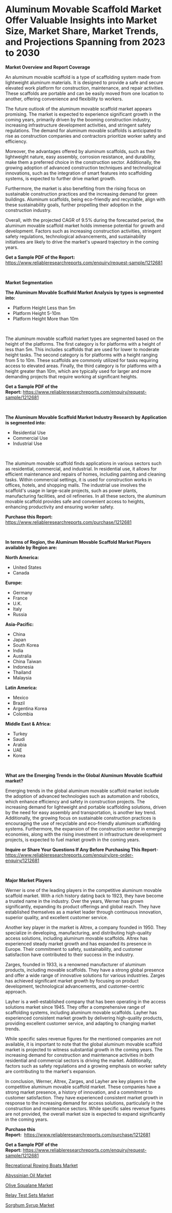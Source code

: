<p><h1>Aluminum Movable Scaffold Market Offer Valuable Insights into Market Size, Market Share, Market Trends, and Projections Spanning from 2023 to 2030</h1></p><p><strong>Market Overview and Report Coverage</strong></p>
<p><p>An aluminum movable scaffold is a type of scaffolding system made from lightweight aluminum materials. It is designed to provide a safe and secure elevated work platform for construction, maintenance, and repair activities. These scaffolds are portable and can be easily moved from one location to another, offering convenience and flexibility to workers.</p><p>The future outlook of the aluminum movable scaffold market appears promising. The market is expected to experience significant growth in the coming years, primarily driven by the booming construction industry, increasing infrastructure development activities, and stringent safety regulations. The demand for aluminum movable scaffolds is anticipated to rise as construction companies and contractors prioritize worker safety and efficiency.</p><p>Moreover, the advantages offered by aluminum scaffolds, such as their lightweight nature, easy assembly, corrosion resistance, and durability, make them a preferred choice in the construction sector. Additionally, the growing adoption of advanced construction techniques and technological innovations, such as the integration of smart features into scaffolding systems, is expected to further drive market growth.</p><p>Furthermore, the market is also benefiting from the rising focus on sustainable construction practices and the increasing demand for green buildings. Aluminum scaffolds, being eco-friendly and recyclable, align with these sustainability goals, further propelling their adoption in the construction industry.</p><p>Overall, with the projected CAGR of 9.5% during the forecasted period, the aluminum movable scaffold market holds immense potential for growth and development. Factors such as increasing construction activities, stringent safety regulations, technological advancements, and sustainability initiatives are likely to drive the market's upward trajectory in the coming years.</p></p>
<p><strong>Get a Sample PDF of the Report:</strong> <a href="https://www.reliableresearchreports.com/enquiry/request-sample/1212681">https://www.reliableresearchreports.com/enquiry/request-sample/1212681</a></p>
<p>&nbsp;</p>
<p><strong>Market Segmentation</strong></p>
<p><strong>The Aluminum Movable Scaffold Market Analysis by types is segmented into:</strong></p>
<p><ul><li>Platform Height Less than 5m</li><li>Platform Height 5-10m</li><li>Platform Height More than 10m</li></ul></p>
<p>&nbsp;</p>
<p><p>The aluminum movable scaffold market types are segmented based on the height of the platforms. The first category is for platforms with a height of less than 5m. This includes scaffolds that are used for lower to moderate height tasks. The second category is for platforms with a height ranging from 5 to 10m. These scaffolds are commonly utilized for tasks requiring access to elevated areas. Finally, the third category is for platforms with a height greater than 10m, which are typically used for larger and more demanding projects that require working at significant heights.</p></p>
<p><strong>Get a Sample PDF of the Report:</strong>&nbsp;<a href="https://www.reliableresearchreports.com/enquiry/request-sample/1212681">https://www.reliableresearchreports.com/enquiry/request-sample/1212681</a></p>
<p>&nbsp;</p>
<p><strong>The Aluminum Movable Scaffold Market Industry Research by Application is segmented into:</strong></p>
<p><ul><li>Residential Use</li><li>Commercial Use</li><li>Industrial Use</li></ul></p>
<p>&nbsp;</p>
<p><p>The aluminum movable scaffold finds applications in various sectors such as residential, commercial, and industrial. In residential use, it allows for efficient maintenance and repairs of homes, including painting and cleaning tasks. Within commercial settings, it is used for construction works in offices, hotels, and shopping malls. The industrial use involves the scaffold's usage in large-scale projects, such as power plants, manufacturing facilities, and oil refineries. In all these sectors, the aluminum movable scaffold provides safe and convenient access to heights, enhancing productivity and ensuring worker safety.</p></p>
<p><strong>Purchase this Report:</strong>&nbsp; <a href="https://www.reliableresearchreports.com/purchase/1212681">https://www.reliableresearchreports.com/purchase/1212681</a></p>
<p>&nbsp;</p>
<p><strong>In terms of Region, the Aluminum Movable Scaffold Market Players available by Region are:</strong></p>
<p>
    <p> <strong> North America: </strong>
        <ul>
            <li>United States</li>
            <li>Canada</li>
        </ul>
        </p> 
    <p> <strong> Europe: </strong>
        <ul>
            <li>Germany</li>
            <li>France</li>
            <li>U.K.</li>
            <li>Italy</li>
            <li>Russia</li>
        </ul>
        </p> 
    <p> <strong> Asia-Pacific: </strong>
        <ul>
            <li>China</li>
            <li>Japan</li>
            <li>South Korea</li>
            <li>India</li>
            <li>Australia</li>
            <li>China Taiwan</li>
            <li>Indonesia</li>
            <li>Thailand</li>
            <li>Malaysia</li>
        </ul>
        </p> 
    <p> <strong> Latin America: </strong>
        <ul>
            <li>Mexico</li>
            <li>Brazil</li>
            <li>Argentina Korea</li>
            <li>Colombia</li>
        </ul>
        </p> 
    <p> <strong> Middle East & Africa: </strong>
        <ul>
            <li>Turkey</li>
            <li>Saudi</li>
            <li>Arabia</li>
            <li>UAE</li>
            <li>Korea</li>
        </ul>
    </p>
    </p>
<p>&nbsp;</p>
<p><strong>What are the Emerging Trends in the Global Aluminum Movable Scaffold market?</strong></p>
<p><p>Emerging trends in the global aluminum movable scaffold market include the adoption of advanced technologies such as automation and robotics, which enhance efficiency and safety in construction projects. The increasing demand for lightweight and portable scaffolding solutions, driven by the need for easy assembly and transportation, is another key trend. Additionally, the growing focus on sustainable construction practices is encouraging the use of recyclable and eco-friendly aluminum scaffolding systems. Furthermore, the expansion of the construction sector in emerging economies, along with the rising investment in infrastructure development projects, is expected to fuel market growth in the coming years.</p></p>
<p><strong>Inquire or Share Your Questions If Any Before Purchasing This Report</strong>- <a href="https://www.reliableresearchreports.com/enquiry/pre-order-enquiry/1212681">https://www.reliableresearchreports.com/enquiry/pre-order-enquiry/1212681</a></p>
<p>&nbsp;</p>
<p><strong>Major Market Players</strong></p>
<p><p>Werner is one of the leading players in the competitive aluminum movable scaffold market. With a rich history dating back to 1923, they have become a trusted name in the industry. Over the years, Werner has grown significantly, expanding its product offerings and global reach. They have established themselves as a market leader through continuous innovation, superior quality, and excellent customer service.</p><p>Another key player in the market is Altrex, a company founded in 1950. They specialize in developing, manufacturing, and distributing high-quality access solutions, including aluminum movable scaffolds. Altrex has experienced steady market growth and has expanded its presence in Europe. Their commitment to safety, sustainability, and customer satisfaction have contributed to their success in the industry.</p><p>Zarges, founded in 1933, is a renowned manufacturer of aluminum products, including movable scaffolds. They have a strong global presence and offer a wide range of innovative solutions for various industries. Zarges has achieved significant market growth by focusing on product development, technological advancements, and customer-centric approach.</p><p>Layher is a well-established company that has been operating in the access solutions market since 1945. They offer a comprehensive range of scaffolding systems, including aluminum movable scaffolds. Layher has experienced consistent market growth by delivering high-quality products, providing excellent customer service, and adapting to changing market trends.</p><p>While specific sales revenue figures for the mentioned companies are not available, it is important to note that the global aluminum movable scaffold market is projected to witness substantial growth in the coming years. The increasing demand for construction and maintenance activities in both residential and commercial sectors is driving the market. Additionally, factors such as safety regulations and a growing emphasis on worker safety are contributing to the market's expansion.</p><p>In conclusion, Werner, Altrex, Zarges, and Layher are key players in the competitive aluminum movable scaffold market. These companies have a strong market presence, a history of innovation, and a commitment to customer satisfaction. They have experienced consistent market growth in response to the increasing demand for access solutions, particularly in the construction and maintenance sectors. While specific sales revenue figures are not provided, the overall market size is expected to expand significantly in the coming years.</p></p>
<p><strong>Purchase this Report:</strong>&nbsp;&nbsp;<a href="https://www.reliableresearchreports.com/purchase/1212681">https://www.reliableresearchreports.com/purchase/1212681</a></p>
<p></p>
<p><strong>Get a Sample PDF of the Report:</strong>&nbsp;<a href="https://www.reliableresearchreports.com/enquiry/request-sample/1212681">https://www.reliableresearchreports.com/enquiry/request-sample/1212681</a></p>
<p><p><a href="https://medium.com/@santosdicki2023/recreational-rowing-boats-market-size-growth-forecast-2023-2030-86086c473e89">Recreational Rowing Boats Market</a></p><p><a href="https://www.linkedin.com/pulse/decoding-abyssinian-oil-market-deep-dive-latest-trends/">Abyssinian Oil Market</a></p><p><a href="https://www.linkedin.com/pulse/olive-squalane-market-size-share-global-analysis-report/">Olive Squalane Market</a></p><p><a href="https://medium.com/@ryansai15420/relay-test-sets-market-size-growth-forecast-2023-2030-f712aeb6f1bf">Relay Test Sets Market</a></p><p><a href="https://www.linkedin.com/pulse/sorghum-syrup-market-size-share-amp-trends-analysis-report/">Sorghum Syrup Market</a></p></p>